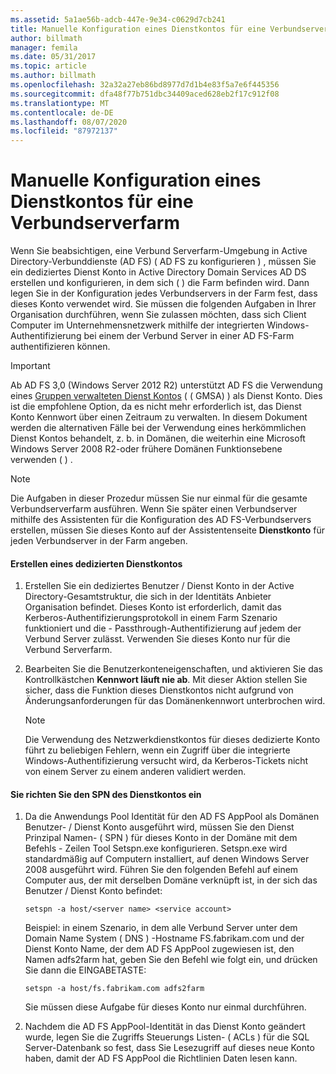 ```yaml
---
ms.assetid: 5a1ae56b-adcb-447e-9e34-c0629d7cb241
title: Manuelle Konfiguration eines Dienstkontos für eine Verbundserverfarm
author: billmath
manager: femila
ms.date: 05/31/2017
ms.topic: article
ms.author: billmath
ms.openlocfilehash: 32a32a27eb86bd8977d7d1b4e83f5a7e6f445356
ms.sourcegitcommit: dfa48f77b751dbc34409aced628eb2f17c912f08
ms.translationtype: MT
ms.contentlocale: de-DE
ms.lasthandoff: 08/07/2020
ms.locfileid: "87972137"
---
```

# <a name="manually-configure-a-service-account-for-a-federation-server-farm"></a>Manuelle Konfiguration eines Dienstkontos für eine Verbundserverfarm

Wenn Sie beabsichtigen, eine Verbund Serverfarm-Umgebung in Active Directory-Verbunddienste (AD FS) \( AD FS zu konfigurieren \) , müssen Sie ein dediziertes Dienst Konto in Active Directory Domain Services AD DS erstellen und konfigurieren, in dem sich \( \) die Farm befinden wird. Dann legen Sie in der Konfiguration jedes Verbundservers in der Farm fest, dass dieses Konto verwendet wird. Sie müssen die folgenden Aufgaben in Ihrer Organisation durchführen, wenn Sie zulassen möchten, dass sich Client Computer im Unternehmensnetzwerk mithilfe der integrierten Windows-Authentifizierung bei einem der Verbund Server in einer AD FS-Farm authentifizieren können.

> [!IMPORTANT]
> Ab AD FS 3,0 (Windows Server 2012 R2) unterstützt AD FS die Verwendung eines [Gruppen verwalteten Dienst Kontos](../../../security/group-managed-service-accounts/group-managed-service-accounts-overview.md) ( \( GMSA) \) als Dienst Konto.  Dies ist die empfohlene Option, da es nicht mehr erforderlich ist, das Dienst Konto Kennwort über einen Zeitraum zu verwalten.  In diesem Dokument werden die alternativen Fälle bei der Verwendung eines herkömmlichen Dienst Kontos behandelt, z. b. in Domänen, die weiterhin eine Microsoft Windows Server 2008 R2-oder frühere Domänen Funktionsebene verwenden \( \) .

> [!NOTE]
> Die Aufgaben in dieser Prozedur müssen Sie nur einmal für die gesamte Verbundserverfarm ausführen. Wenn Sie später einen Verbundserver mithilfe des Assistenten für die Konfiguration des AD FS-Verbundservers erstellen, müssen Sie dieses Konto auf der Assistentenseite **Dienstkonto** für jeden Verbundserver in der Farm angeben.

#### <a name="create-a-dedicated-service-account"></a>Erstellen eines dedizierten Dienstkontos

1.  Erstellen Sie ein dediziertes Benutzer \/ Dienst Konto in der Active Directory-Gesamtstruktur, die sich in der Identitäts Anbieter Organisation befindet. Dieses Konto ist erforderlich, damit das Kerberos-Authentifizierungsprotokoll in einem Farm Szenario funktioniert und die \- Passthrough-Authentifizierung auf jedem der Verbund Server zulässt. Verwenden Sie dieses Konto nur für die Verbund Serverfarm.

2.  Bearbeiten Sie die Benutzerkonteneigenschaften, und aktivieren Sie das Kontrollkästchen **Kennwort läuft nie ab**. Mit dieser Aktion stellen Sie sicher, dass die Funktion dieses Dienstkontos nicht aufgrund von Änderungsanforderungen für das Domänenkennwort unterbrochen wird.

    > [!NOTE]
    > Die Verwendung des Netzwerkdienstkontos für dieses dedizierte Konto führt zu beliebigen Fehlern, wenn ein Zugriff über die integrierte Windows-Authentifizierung versucht wird, da Kerberos-Tickets nicht von einem Server zu einem anderen validiert werden.

#### <a name="to-set-the-spn-of-the-service-account"></a>Sie richten Sie den SPN des Dienstkontos ein

1.  Da die Anwendungs Pool Identität für den AD FS AppPool als Domänen Benutzer- \/ Dienst Konto ausgeführt wird, müssen Sie den Dienst Prinzipal Namen- \( SPN \) für dieses Konto in der Domäne mit dem Befehls \- Zeilen Tool Setspn.exe konfigurieren. Setspn.exe wird standardmäßig auf Computern installiert, auf denen Windows Server 2008 ausgeführt wird. Führen Sie den folgenden Befehl auf einem Computer aus, der mit derselben Domäne verknüpft ist, in der sich das Benutzer \/ Dienst Konto befindet:

    ```
    setspn -a host/<server name> <service account>
    ```

    Beispiel: in einem Szenario, in dem alle Verbund Server unter dem Domain Name System \( DNS \) -Hostname FS.fabrikam.com und der Dienst Konto Name, der dem AD FS AppPool zugewiesen ist, den Namen adfs2farm hat, geben Sie den Befehl wie folgt ein, und drücken Sie dann die EINGABETASTE:

    ```
    setspn -a host/fs.fabrikam.com adfs2farm
    ```

    Sie müssen diese Aufgabe für dieses Konto nur einmal durchführen.

2.  Nachdem die AD FS AppPool-Identität in das Dienst Konto geändert wurde, legen Sie die Zugriffs Steuerungs Listen- \( ACLs \) für die SQL Server-Datenbank so fest, dass Sie Lesezugriff auf dieses neue Konto haben, damit der AD FS AppPool die Richtlinien Daten lesen kann.

